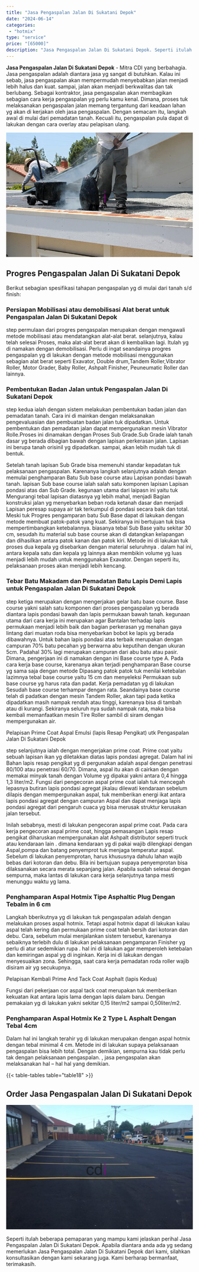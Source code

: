 ```yaml
---
title: "Jasa Pengaspalan Jalan Di Sukatani Depok"
date: "2024-06-14"
categories:
 - "hotmix"
type: "service"
price: "[65000]"
description: "Jasa Pengaspalan Jalan Di Sukatani Depok. Seperti itulah beberapa pemaparan yang mampu kami jelaskan perihal Jasa Pengaspalan Jalan Di Sukatani Depok. Apabil..."
---
```


**Jasa Pengaspalan Jalan Di Sukatani Depok** - Mitra CDI yang berbahagia. Jasa pengaspalan adalah diantara jasa yg sangat di butuhkan. Kalau ini sebab, jasa pengaspalan akan mempermudah menyebabkan jalan menjadi lebih halus dan kuat. sampai, jalan akan menjadi berkwalitas dan tak berlubang. Sebagai kontraktor, jasa pengaspalan akan membagikan sebagian cara kerja pengaspalan yg perlu kamu kenal. Dimana, proses tuk melaksanakan pengaspalan jalan memang tergantung dari keadaan lahan yg akan di kerjakan oleh jasa pengaspalan. Dengan semacam itu, langkah awal di mulai dari pemadatan tanah. Kecuali itu, pengaspalan pula dapat di lakukan dengan cara overlay atau pelapisan ulang.

![Jasa Pengaspalan Jalan Di Sukatani Depok](/images/hotmix/jasa-hotmix-aspal-17.jpg)

## Progres Pengaspalan Jalan Di Sukatani Depok

Berikut sebagian spesifikasi tahapan pengaspalan yg di mulai dari tanah s/d finish:

### Persiapan Mobilisasi atau demobilisasi Alat berat untuk Pengaspalan Jalan Di Sukatani Depok

step permulaan dari progres pengaspalan merupakan dengan mengawali metode mobilisasi atau mendatangkan alat-alat berat. selanjutnya, kalau telah selesai Proses, maka alat-alat berat akan di kembalikan lagi. Itulah yg di namakan dengan demobilisasi. Perlu di ingat seandainya progres pengaspalan yg di lakukan dengan metode mobilisasi menggunakan sebagian alat berat seperti Exavator, Double drum,Tandem Roller,Vibrator Roller, Motor Grader, Baby Roller, Ashpalt Finisher, Peuneumatic Roller dan lainnya.

### Pembentukan Badan Jalan untuk Pengaspalan Jalan Di Sukatani Depok

step kedua ialah dengan sistem melakukan pembentukan badan jalan dan pemadatan tanah. Cara ini di mainkan dengan melaksanakan pengevaluasian dan pembuatan badan jalan tuk dipadatkan. Untuk pembentukan dan pemadatan jalan dapat mempergunakan mesin Vibrator Rolle.Proses ini dinamakan dengan Proses Sub Grade.Sub Grade ialah tanah dasar yg berada dibagian bawah dengan lapisan perkerasan jalan. Lapisan ini berupa tanah orisinil yg dipadatkan. sampai, akan lebih mudah tuk di bentuk.

Setelah tanah lapisan Sub Grade bisa memenuhi standar kepadatan tuk pelaksanaan pengaspalan. Karenanya langkah selanjutnya adalah dengan memulai penghamparan Batu Sub base course atau Lapisan pondasi bawah tanah. lapisan Sub base course ialah salah satu komponen lapisan Lapisan pondasi atas dan Sub Grade. kegunaan utama dari laipasn ini yaitu tuk Mengurangi tebal lapisan diatasnya yg lebih mahal, menjadi Bagian konstruksi jalan yg menyebarkan beban roda ketanah dasar dan menjadi Lapisan peresap supaya air tak terkumpul di pondasi secara baik dan total. Meski tuk Progres pengamparan batu Sub Base dapat di lakukan dengan metode membuat patok-patok yang kuat. Sekiranya ini bertujuan tuk bisa mempertimbangkan ketebalannya. biasanya tebal Sub Base yaitu sekitar 30 cm, sesudah itu material sub base course akan di datangkan kelapangan dan dihasilkan antara patok kanan dan patok kiri. Metode ini di lakukan tuk proses dua kepala yg disebarkan dengan material seluruhnya . dalam hal ini, antara kepala satu dan kepala yg lainnya akan membikin volume yg luas menjadi lebih mudah untuk menggunakan Exavator. Dengan seperti itu, pelaksanaan proses akan menjadi lebih kencang.

### Tebar Batu Makadam dan Pemadatan Batu Lapis Demi Lapis untuk Pengaspalan Jalan Di Sukatani Depok

step ketiga merupakan dengan mengerjakan gelar batu base course. Base course yakni salah satu komponen dari proses pengaspalan yg berada diantara lapis pondasi bawah dan lapis permukaan bawah tanah. kegunaan utama dari cara kerja ini merupakan agar Bantalan terhadap lapis permukaan menjadi lebih baik dan bagian perkerasan yg menahan gaya lintang dari muatan roda bisa menyebarkan bobot ke lapis yg berada dibawahnya. Untuk bahan lapis pondasi atas terbaik merupakan dengan campuran 70% batu pecahan yg berwarna abu keputihan dengan ukuran 5cm. Padahal 30% lagi merupakan campuran dari abu batu atau pasir. Dimana, pengerjaan ini di namakan dengan ini Base course type A. Pada cara kerja base course, karenanya akan terjadi penghamparan Base course yg sama saja dengan metode Dipasang patok patok tuk menilai ketebalan lazimnya tebal base course yaitu 15 cm dan menyeleksi Permukaan sub base course yg harus rata dan padat. Kerja pemadatan yg di lakukan Sesudah base course terhampar dengan rata. Seandainya base course telah di padatkan dengan mesin Tandem Roller, akan tapi pada ketika dipadatkan masih nampak rendah atau tinggi, karenanya bisa di tambah atau di kurangi. Sekiranya seluruh nya sudah nampak rata, maka bisa kembali memanfaatkan mesin Tire Roller sambil di siram dengan mempergunakan air.

Pelapisan Prime Coat Aspal Emulsi (lapis Resap Pengikat) utk Pengaspalan Jalan Di Sukatani Depok

step selanjutnya ialah dengan mengerjakan prime coat. Prime coat yaitu sebuah lapisan ikan yg diletakkan diatas lapis pondasi agregat. Dalam hal ini Bahan lapis resap pengikat yg di pergunakan adalah aspal dengan penetrasi 80/100 atau penetrasi 60/70. Dimana, aspal itu akan di cairkan dengan memakai minyak tanah dengan Volume yg dipakai yakni antara 0,4 hingga 1,3 liter/m2. Fungsi dari pengecoran aspal prime coat ialah tuk mencegah lepasnya butiran lapis pondasi agregat jikalau dilewati kendaraan sebelum dilapis dengan mempergunakan aspal, tuk memberikan energi ikat antara lapis pondasi agregat dengan campuran Aspal dan dapat menjaga lapis pondasi agregat dari pengaruh cuaca yg bisa merusak struktur kerusakan jalan tersebut.

Inilah sebabnya, mesti di lakukan pengecoran aspal prime coat. Pada cara kerja pengecoran aspal prime coat, hingga pemasangan Lapis resap pengikat diharuskan mempergunakan alat Ashpalt distributor seperti truck atau kendaraan lain . dimana kendaraan yg di pakai wajib dilengkapi dengan Aspal,pompa dan batang penyemprot tuk menjaga temperatur aspal. Sebelum di lakukan penyemprotan, harus khususnya dahulu lahan wajib bebas dari kotoran dan debu. Bila ini bertujuan supaya penyemprotan bisa dilaksanakan secara merata sepanjang jalan. Apabila sudah selesai dengan sempurna, maka lantas di lakukan cara kerja selanjutnya tanpa mesti menunggu waktu yg lama.

### Penghamparan Aspal Hotmix Tipe Asphaltic Plug Dengan Tebalm in 6 cm

Langkah bberikutnya yg di lakukan tuk pengaspalan adalah dengan melakukan proses aspal hotmix. Tetapi aspal hotmix dapat di lakukan kalau aspal telah kering dan permukaan prime coat telah bersih dari kotoran dan debu. Cara, sebelum mulai menjalankan sistem tersebut, karenanya sebaiknya terlebih dulu di lakukan pelaksanaan pengamparan Finisher yg perlu di atur sedemikian rupa . hal ini di lakukan agar memperoleh ketebalan dan kemiringan aspal yg di inginkan. Kerja ini di lakukan dengan menyesuaikan zona. Sehingga, saat cara kerja pemadatan roda roller wajib disiram air yg secukupnya.

Pelapisan Kembali Prime And Tack Coat Asphalt (lapis Kedua)

Fungsi dari pekerjaan cor aspal tack coat merupakan tuk memberikan kekuatan ikat antara lapis lama dengan lapis dalam baru. Dengan pemakaian yg di lakukan yakni sekitar 0,15 liter/m2 sampai 0,50liter/m2.

### Penghamparan Aspal Hotmix Ke 2 Type L Asphalt Dengan Tebal 4cm

Dalam hal ini langkah terahir yg di lakukan merupakan dengan aspal hotmix dengan tebal minimal 4 cm. Metode ini di lakukan supaya pelaksanaan pengaspalan bisa lebih total. Dengan demikian, sempurna kau tidak perlu tak dengan pelaksanaan pengaspalan. , jasa pengaspalan akan melaksanakan hal – hal hal yang demikian.

{{< table-tables table="table18" >}}

## Order Jasa Pengaspalan Jalan Di Sukatani Depok

![Jasa Pengaspalan Jalan Di Sukatani Depok](/images/hotmix/jasa-hotmix-aspal-24.jpg)

Seperti itulah beberapa pemaparan yang mampu kami jelaskan perihal Jasa Pengaspalan Jalan Di Sukatani Depok. Apabila diantara anda ada yg sedang memerlukan Jasa Pengaspalan Jalan Di Sukatani Depok dari kami, silahkan konsultasikan dengan kami sekarang juga. Kami berharap bermanfaat, terimakasih.
